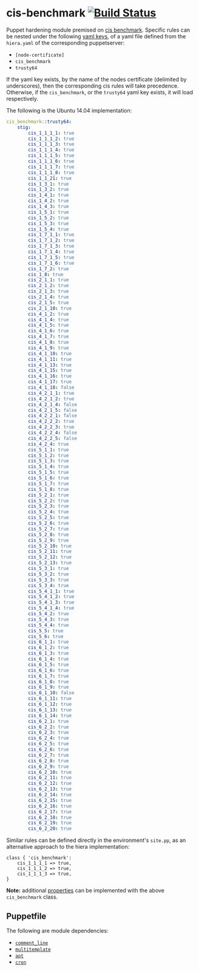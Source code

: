 # cis-benchmark [![Build Status](https://travis-ci.org/jeff1evesque/cis_benchmark.svg?branch=master)](https://travis-ci.org/jeff1evesque/cis_benchmark)

Puppet hardening module premised on [cis benchmark](https://www.cisecurity.org/cis-benchmarks/).
Specific rules can be nested under the following [yaml keys](https://github.com/jeff1evesque/cis_benchmark/blob/a8e94846d048cf8b500886333a4babb9c14cf8ed/manifests/params.pp#L11-L15),
of a yaml file defined from the `hiera.yaml` of the corresponding puppetserver:

- `[node-certificate]`
- `cis_benchmark`
- `trusty64`

If the yaml key exists, by the name of the nodes certificate (delimited by underscores),
then the corresponding cis rules will take precedence. Otherwise, if the `cis_benchmark`,
or the `trusty64` yaml key exists, it will load respectively.

The following is the Ubuntu 14.04 implementation:

```yaml
cis_benchmark::trusty64:
    stig:
        cis_1_1_1_1: true
        cis_1_1_1_2: true
        cis_1_1_1_3: true
        cis_1_1_1_4: true
        cis_1_1_1_5: true
        cis_1_1_1_6: true
        cis_1_1_1_7: true
        cis_1_1_1_8: true
        cis_1_1_21: true
        cis_1_3_1: true
        cis_1_3_2: true
        cis_1_4_1: true
        cis_1_4_2: true
        cis_1_4_3: true
        cis_1_5_1: true
        cis_1_5_2: true
        cis_1_5_3: true
        cis_1_5_4: true
        cis_1_7_1_1: true
        cis_1_7_1_2: true
        cis_1_7_1_3: true
        cis_1_7_1_4: true
        cis_1_7_1_5: true
        cis_1_7_1_6: true
        cis_1_7_2: true
        cis_1_8: true
        cis_2_1_1: true
        cis_2_1_2: true
        cis_2_1_3: true
        cis_2_1_4: true
        cis_2_1_5: true
        cis_2_1_10: true
        cis_4_1_2: true
        cis_4_1_4: true
        cis_4_1_5: true
        cis_4_1_6: true
        cis_4_1_7: true
        cis_4_1_8: true
        cis_4_1_9: true
        cis_4_1_10: true
        cis_4_1_11: true
        cis_4_1_13: true
        cis_4_1_15: true
        cis_4_1_16: true
        cis_4_1_17: true
        cis_4_1_18: false
        cis_4_2_1_1: true
        cis_4_2_1_2: true
        cis_4_2_1_4: false
        cis_4_2_1_5: false
        cis_4_2_2_1: false
        cis_4_2_2_2: true
        cis_4_2_2_3: true
        cis_4_2_2_4: false
        cis_4_2_2_5: false
        cis_4_2_4: true
        cis_5_1_1: true
        cis_5_1_2: true
        cis_5_1_3: true
        cis_5_1_4: true
        cis_5_1_5: true
        cis_5_1_6: true
        cis_5_1_7: true
        cis_5_1_8: true
        cis_5_2_1: true
        cis_5_2_2: true
        cis_5_2_3: true
        cis_5_2_4: true
        cis_5_2_5: true
        cis_5_2_6: true
        cis_5_2_7: true
        cis_5_2_8: true
        cis_5_2_9: true
        cis_5_2_10: true
        cis_5_2_11: true
        cis_5_2_12: true
        cis_5_2_13: true
        cis_5_3_1: true
        cis_5_3_2: true
        cis_5_3_3: true
        cis_5_3_4: true
        cis_5_4_1_1: true
        cis_5_4_1_2: true
        cis_5_4_1_3: true
        cis_5_4_1_4: true
        cis_5_4_2: true
        cis_5_4_3: true
        cis_5_4_4: true
        cis_5_5: true
        cis_5_6: true
        cis_6_1_1: true
        cis_6_1_2: true
        cis_6_1_3: true
        cis_6_1_4: true
        cis_6_1_5: true
        cis_6_1_6: true
        cis_6_1_7: true
        cis_6_1_8: true
        cis_6_1_9: true
        cis_6_1_10: false
        cis_6_1_11: true
        cis_6_1_12: true
        cis_6_1_13: true
        cis_6_1_14: true
        cis_6_2_1: true
        cis_6_2_2: true
        cis_6_2_3: true
        cis_6_2_4: true
        cis_6_2_5: true
        cis_6_2_6: true
        cis_6_2_7: true
        cis_6_2_8: true
        cis_6_2_9: true
        cis_6_2_10: true
        cis_6_2_11: true
        cis_6_2_12: true
        cis_6_2_13: true
        cis_6_2_14: true
        cis_6_2_15: true
        cis_6_2_16: true
        cis_6_2_17: true
        cis_6_2_18: true
        cis_6_2_19: true
        cis_6_2_20: true
```

Similar rules can be defined directly in the environment's `site.pp`, as an alternative
approach to the hiera implementation:

```puppet
class { 'cis_benchmark':
    cis_1_1_1_1 => true,
    cis_1_1_1_2 => true,
    cis_1_1_1_3 => true,
}
```

**Note:** additional [properties](https://github.com/jeff1evesque/cis_benchmark/blob/e1fe35ddc0d00ae2b09c2a3cf408c4ed3dab3b8d/data/cis_trusty64.yaml#L12-L135)
can be implemented with the above `cis_benchmark` class.

## Puppetfile

The following are module dependencies:

- [`comment_line`](https://forge.puppet.com/geoffwilliams/comment_line) 
- [`multitemplate`](https://forge.puppet.com/deanwilson/multitemplate/types)
- [`apt`](https://forge.puppet.com/puppetlabs/apt)
- [`cron`](https://forge.puppet.com/puppet/cron)
